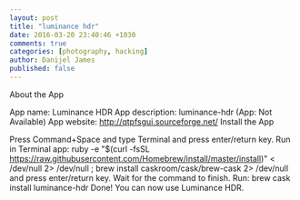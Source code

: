 ```yaml
---
layout: post
title: "luminance hdr"
date: 2016-03-20 23:40:46 +1030
comments: true
categories: [photography, hacking]
author: Danijel James
published: false
---
```

About the App

App name: Luminance HDR
App description: luminance-hdr (App: Not Available)
App website: http://qtpfsgui.sourceforge.net/
Install the App

Press Command+Space and type Terminal and press enter/return key.
Run in Terminal app:
ruby -e "$(curl -fsSL https://raw.githubusercontent.com/Homebrew/install/master/install)" < /dev/null 2> /dev/null ; brew install caskroom/cask/brew-cask 2> /dev/null
and press enter/return key. Wait for the command to finish.
Run:
brew cask install luminance-hdr
Done! You can now use Luminance HDR.